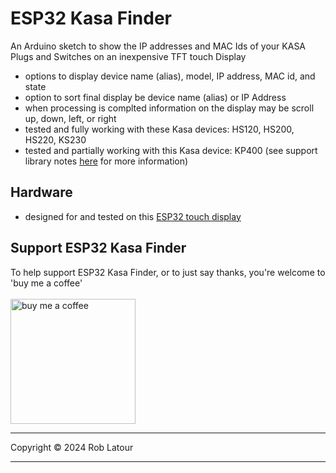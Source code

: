 # ESP32 Kasa Finder

 An Arduino sketch to show the IP addresses and MAC Ids of your KASA Plugs and Switches on an inexpensive TFT touch Display
 
 
 
 - options to display device name (alias), model, IP address, MAC id, and state
 - option to sort final display be device name (alias) or IP Address
 - when processing is complted information on the display may be scroll up, down, left, or right
 - tested and fully working with these Kasa devices: HS120, HS200, HS220, KS230
 - tested and partially working with this Kasa device: KP400 (see support library notes [here](https://github.com/roblatour/KasaSmartPlug) for more information)    

## Hardware
- designed for and tested on this [ESP32 touch display](https://www.aliexpress.com/item/1005004502250619.html)

## Support ESP32 Kasa Finder

 To help support ESP32 Kasa Finder, or to just say thanks, you're welcome to 'buy me a coffee'<br><br>
[<img alt="buy me  a coffee" width="200px" src="https://cdn.buymeacoffee.com/buttons/v2/default-blue.png" />](https://www.buymeacoffee.com/roblatour)
* * *
Copyright © 2024 Rob Latour
* * *
